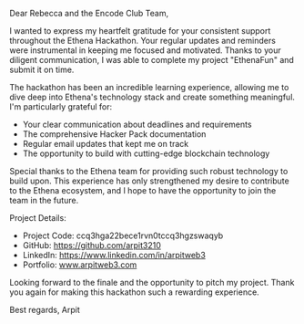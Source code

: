 Dear Rebecca and the Encode Club Team,

I wanted to express my heartfelt gratitude for your consistent support throughout the Ethena Hackathon. Your regular updates and reminders were instrumental in keeping me focused and motivated. Thanks to your diligent communication, I was able to complete my project "EthenaFun" and submit it on time.

The hackathon has been an incredible learning experience, allowing me to dive deep into Ethena's technology stack and create something meaningful. I'm particularly grateful for:
- Your clear communication about deadlines and requirements
- The comprehensive Hacker Pack documentation
- Regular email updates that kept me on track
- The opportunity to build with cutting-edge blockchain technology

Special thanks to the Ethena team for providing such robust technology to build upon. This experience has only strengthened my desire to contribute to the Ethena ecosystem, and I hope to have the opportunity to join the team in the future.

Project Details:
- Project Code: ccq3hga22bece1rvn0tccq3hgzswaqyb
- GitHub: https://github.com/arpit3210
- LinkedIn: https://www.linkedin.com/in/arpitweb3
- Portfolio: www.arpitweb3.com

Looking forward to the finale and the opportunity to pitch my project. Thank you again for making this hackathon such a rewarding experience.

Best regards,
Arpit
